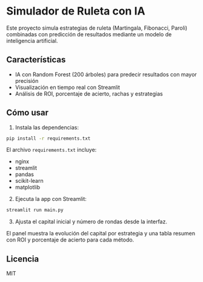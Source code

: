 # Simulador de Ruleta con IA

Este proyecto simula estrategias de ruleta (Martingala, Fibonacci, Paroli) combinadas con predicción de resultados mediante un modelo de inteligencia artificial.

## Características

 - IA con Random Forest (200 árboles) para predecir resultados con mayor precisión
 - Visualización en tiempo real con Streamlit
 - Análisis de ROI, porcentaje de acierto, rachas y estrategias

## Cómo usar

1. Instala las dependencias:

```bash
pip install -r requirements.txt
```
El archivo `requirements.txt` incluye:

- nginx
- streamlit
- pandas
- scikit-learn
- matplotlib

2. Ejecuta la app con Streamlit:

```bash
streamlit run main.py
```

3. Ajusta el capital inicial y número de rondas desde la interfaz.

El panel muestra la evolución del capital por estrategia y una tabla resumen
con ROI y porcentaje de acierto para cada método.

## Licencia

MIT
